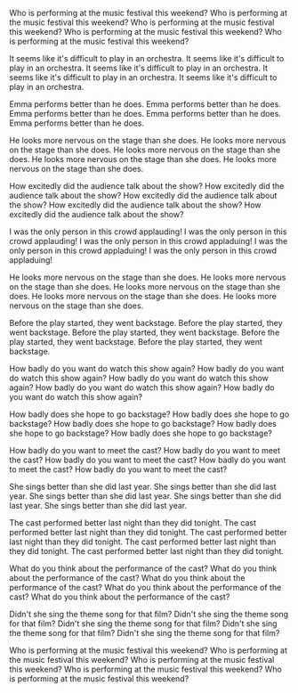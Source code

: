 Who is performing at the music festival this weekend?
Who is performing at the music festival this weekend?
Who is performing at the music festival this weekend?
Who is performing at the music festival this weekend?
Who is performing at the music festival this weekend?

It seems like it's difficult to play in an orchestra.
It seems like it's difficult to play in an orchestra.
It seems like it's difficult to play in an orchestra.
It seems like it's difficult to play in an orchestra.
It seems like it's difficult to play in an orchestra.

Emma performs better than he does.
Emma performs better than he does.
Emma performs better than he does.
Emma performs better than he does.
Emma performs better than he does.

He looks more nervous on the stage than she does.
He looks more nervous on the stage than she does.
He looks more nervous on the stage than she does.
He looks more nervous on the stage than she does.
He looks more nervous on the stage than she does.

How excitedly did the audience talk about the show?
How excitedly did the audience talk about the show?
How excitedly did the audience talk about the show?
How excitedly did the audience talk about the show?
How excitedly did the audience talk about the show?

I was the only person in this crowd applauding!
I was the only person in this crowd applauding!
I was the only person in this crowd appladuing!
I was the only person in this crowd appladuing!
I was the only person in this crowd appladuing!

He looks more nervous on the stage than she does.
He looks more nervous on the stage than she does.
He looks more nervous on the stage than she does.
He looks more nervous on the stage than she does.
He looks more nervous on the stage than she does.

Before the play started, they went backstage.
Before the play started, they went backstage.
Before the play started, they went backstage.
Before the play started, they went backstage.
Before the play started, they went backstage.

How badly do you want do watch this show again?
How badly do you want do watch this show again?
How badly do you want do watch this show again?
How badly do you want do watch this show again?
How badly do you want do watch this show again?

How badly does she hope to go backstage?
How badly does she hope to go backstage?
How badly does she hope to go backstage?
How badly does she hope to go backstage?
How badly does she hope to go backstage?

How badly do you want to meet the cast?
How badly do you want to meet the cast?
How badly do you want to meet the cast?
How badly do you want to meet the cast?
How badly do you want to meet the cast?

She sings better than she did last year.
She sings better than she did last year.
She sings better than she did last year.
She sings better than she did last year.
She sings better than she did last year.

The cast performed better last night than they did tonight.
The cast performed better last night than they did tonight.
The cast performed better last night than they did tonight.
The cast performed better last night than they did tonight.
The cast performed better last night than they did tonight.

What do you think about the performance of the cast?
What do you think about the performance of the cast?
What do you think about the performance of the cast?
What do you think about the performance of the cast?
What do you think about the performance of the cast?

Didn't she sing the theme song for that film?
Didn't she sing the theme song for that film?
Didn't she sing the theme song for that film?
Didn't she sing the theme song for that film?
Didn't she sing the theme song for that film?

Who is performing at the music festival this weekend?
Who is performing at the music festival this weekend?
Who is performing at the music festival this weekend?
Who is performing at the music festival this weekend?
Who is performing at the music festival this weekend?
